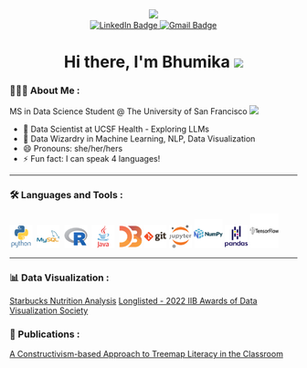 <div id="header" align="center">
  <img src="https://media.giphy.com/media/JWuBH9rCO2uZuHBFpm/giphy.gif" width="200"/>
  
  <div id="badges">
  <a href="https://www.linkedin.com/in/bsrinivas14/">
    <img src="https://img.shields.io/badge/LinkedIn-blue?style=for-the-badge&logo=linkedin&logoColor=white" alt="LinkedIn Badge"/>
  </a>
  <a href="mailto:bhumikasrc@gmail.com">
    <img src="https://img.shields.io/badge/Gmail-red?logo=gmail&logoColor=white&style=for-the-badge" alt="Gmail Badge"/>
  </a>
  </div>
  
  <h1>
  Hi there, I'm Bhumika
  <img src="https://media.giphy.com/media/hvRJCLFzcasrR4ia7z/giphy.gif" width="30px"/>
  </h1>
  
</div>

### 👩🏻‍💻 About Me : 
MS in Data Science Student @ The University of San Francisco <img src="https://media.giphy.com/media/WUlplcMpOCEmTGBtBW/giphy.gif" width="30">

- 🔭 Data Scientist at UCSF Health - Exploring LLMs
- 🌱 Data Wizardry in Machine Learning, NLP, Data Visualization
- 😄 Pronouns: she/her/hers
- ⚡ Fun fact: I can speak 4 languages!

---

### :hammer_and_wrench: Languages and Tools :

<div>
  <img src="https://github.com/devicons/devicon/blob/master/icons/python/python-original-wordmark.svg" title="Python" alt="Python" width="40" height="40"/>&nbsp;
  <img src="https://github.com/devicons/devicon/blob/master/icons/mysql/mysql-original-wordmark.svg" title="MySQL"  alt="MySQL" width="40" height="40"/>&nbsp;
  <img src="https://github.com/devicons/devicon/blob/master/icons/r/r-original.svg" title="R"  alt="R" width="40" height="40"/>&nbsp;
  <img src="https://github.com/devicons/devicon/blob/master/icons/java/java-original-wordmark.svg" title="Java" alt="Java" width="40" height="40"/>&nbsp;
  <img src="https://github.com/devicons/devicon/blob/master/icons/d3js/d3js-original.svg" title="d3js" **alt="d3js" width="40" height="40"/>
  <img src="https://github.com/devicons/devicon/blob/master/icons/git/git-original-wordmark.svg" title="Git" **alt="Git" width="40" height="40"/>
  <img src="https://github.com/devicons/devicon/blob/master/icons/jupyter/jupyter-original-wordmark.svg" title="Jupyter" **alt="Jupyter" width="40" height="40"/>
  <img src="https://github.com/devicons/devicon/blob/master/icons/numpy/numpy-original-wordmark.svg" title="numpy" **alt="numpy" width="50" height="50"/>
  <img src="https://github.com/devicons/devicon/blob/master/icons/pandas/pandas-original-wordmark.svg" title="pandas" **alt="pandas" width="40" height="40"/>
  <img src="https://github.com/devicons/devicon/blob/master/icons/tensorflow/tensorflow-line-wordmark.svg" title="Tensorflow" **alt="Tensorflow" width="50" height="60"/>
</div>

---

### 📊 Data Visualization :
<a href="https://bhumikasrc.github.io/starbucks-nutrition-analysis/">Starbucks Nutrition Analysis</a>
<a href="https://www.informationisbeautifulawards.com/showcase/5046-starbucks-analysis-report">Longlisted - 2022 IIB Awards of Data Visualization Society</a>

### 📝 Publications :
<a href="https://diglib.eg.org/handle/10.2312/eged20231016">A Constructivism-based Approach to Treemap Literacy in the Classroom</a>
  

<!--
**bhumikasrc/bhumikasrc** is a ✨ _special_ ✨ repository because its `README.md` (this file) appears on your GitHub profile.

Here are some ideas to get you started:

- 🔭 I’m currently working on ...
- 🌱 I’m currently learning ...
- 👯 I’m looking to collaborate on ...
- 🤔 I’m looking for help with ...
- 💬 Ask me about ...
- 📫 How to reach me: ...
- 😄 Pronouns: ...
- ⚡ Fun fact: ...
-->
